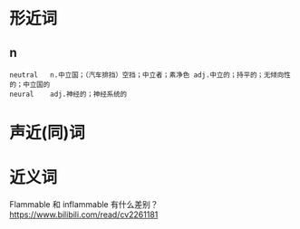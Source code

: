 
# 形近词

## n

```
neutral   n.中立国；（汽车排挡）空挡；中立者；素净色 adj.中立的；持平的；无倾向性的；中立国的
neural    adj.神经的；神经系统的
```

# 声近(同)词

# 近义词

Flammable 和 inflammable 有什么差别？ https://www.bilibili.com/read/cv2261181
